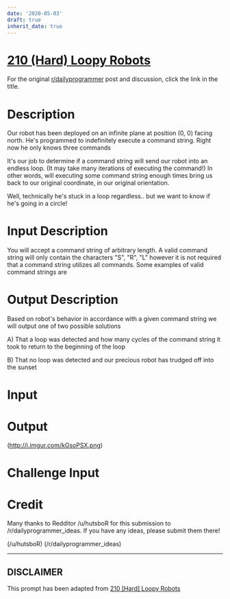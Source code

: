 ```yaml
---
date: '2020-05-03'
draft: true
inherit_date: true
---
```


# [210 (Hard) Loopy Robots](https://www.reddit.com/r/dailyprogrammer/comments/32vlg8/20150417_challenge_210_hard_loopy_robots/)

For the original [r/dailyprogrammer](https://www.reddit.com/r/dailyprogrammer/) post and discussion, click the link in the title.

# Description
Our robot has been deployed on an infinite plane at position (0, 0) facing north. He's programmed to indefinitely execute a command string. Right now he only knows three commands

It's our job to determine if a command string will send our robot into an endless loop. (It may take many iterations of executing the command!) In other words, will executing some
command string enough times bring us back to our original coordinate, in our original orientation.

Well, technically he's stuck in a loop regardless.. but we want to know if he's going in a circle!

# Input Description
You will accept a command string of arbitrary length. A valid command string will only contain the characters "S", "R", "L" however it is not required that a command string utilizes all commands. Some examples of valid command strings are

# Output Description
Based on robot's behavior in accordance with a given command string we will output one of two possible solutions

A) That a loop was detected and how many cycles of the command string it took to return to the beginning of the loop

B) That no loop was detected and our precious robot has trudged off into the sunset 

# Input
# Output
(http://i.imgur.com/kGsoPSX.png)
# Challenge Input
# Credit
Many thanks to Redditor /u/hutsboR for this submission to /r/dailyprogrammer_ideas. If you have any ideas, please submit them there!

(/u/hutsboR)
(/r/dailyprogrammer_ideas)

----
## **DISCLAIMER**
This prompt has been adapted from [210 [Hard] Loopy Robots](https://www.reddit.com/r/dailyprogrammer/comments/32vlg8/20150417_challenge_210_hard_loopy_robots/
)
